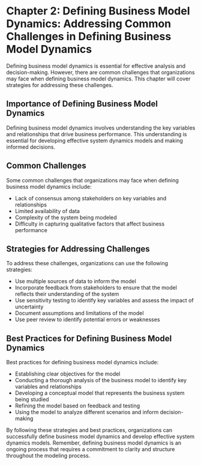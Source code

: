Chapter 2: Defining Business Model Dynamics: Addressing Common Challenges in Defining Business Model Dynamics
=============================================================================================================

Defining business model dynamics is essential for effective analysis and decision-making. However, there are common challenges that organizations may face when defining business model dynamics. This chapter will cover strategies for addressing these challenges.

Importance of Defining Business Model Dynamics
----------------------------------------------

Defining business model dynamics involves understanding the key variables and relationships that drive business performance. This understanding is essential for developing effective system dynamics models and making informed decisions.

Common Challenges
-----------------

Some common challenges that organizations may face when defining business model dynamics include:

* Lack of consensus among stakeholders on key variables and relationships
* Limited availability of data
* Complexity of the system being modeled
* Difficulty in capturing qualitative factors that affect business performance

Strategies for Addressing Challenges
------------------------------------

To address these challenges, organizations can use the following strategies:

* Use multiple sources of data to inform the model
* Incorporate feedback from stakeholders to ensure that the model reflects their understanding of the system
* Use sensitivity testing to identify key variables and assess the impact of uncertainty
* Document assumptions and limitations of the model
* Use peer review to identify potential errors or weaknesses

Best Practices for Defining Business Model Dynamics
---------------------------------------------------

Best practices for defining business model dynamics include:

* Establishing clear objectives for the model
* Conducting a thorough analysis of the business model to identify key variables and relationships
* Developing a conceptual model that represents the business system being studied
* Refining the model based on feedback and testing
* Using the model to analyze different scenarios and inform decision-making

By following these strategies and best practices, organizations can successfully define business model dynamics and develop effective system dynamics models. Remember, defining business model dynamics is an ongoing process that requires a commitment to clarity and structure throughout the modeling process.
